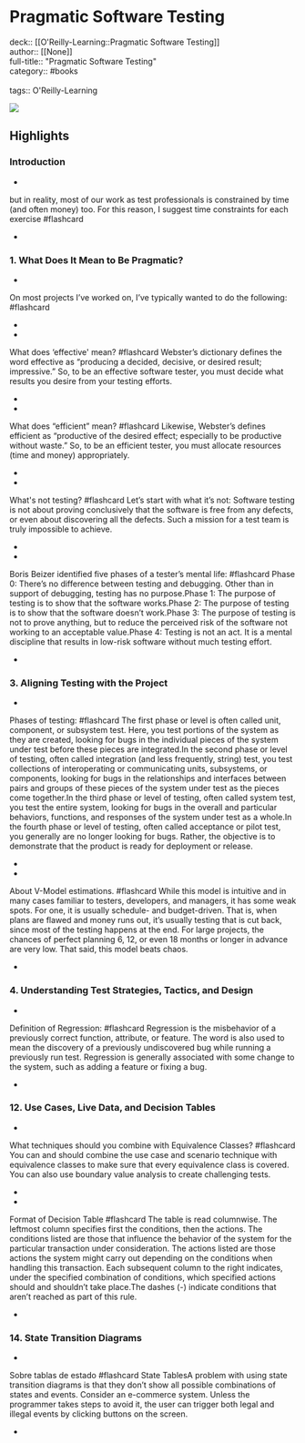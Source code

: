 # Pragmatic Software Testing

deck:: [[O'Reilly-Learning::Pragmatic Software Testing]]\
author:: [[None]]\
full-title:: "Pragmatic Software Testing"\
category:: #books\
\
tags:: O'Reilly-Learning  

![](https://learning.oreilly.com/library/view/pragmatic-software-testing/9780470127902/ibis_generated_cover_thumbnail.jpg)

## Highlights
### Introduction
- 

but in reality, most of our work as test professionals is constrained by time (and often money) too. For this reason, I suggest time constraints for each exercise #flashcard 


    
-
### 1. What Does It Mean to Be Pragmatic?
- 

On most projects I’ve worked on, I’ve typically wanted to do the following: #flashcard 


    
-
- 
 What does ‘effective' mean? #flashcard 
    Webster’s dictionary defines the word effective as “producing a decided, decisive, or desired result; impressive.” So, to be an effective software tester, you must decide what results you desire from your testing efforts.

    
-
- 
 What does “efficient” mean? #flashcard 
    Likewise, Webster’s defines efficient as “productive of the desired effect; especially to be productive without waste.” So, to be an efficient tester, you must allocate resources (time and money) appropriately.

    
-
- 
 What's not testing? #flashcard 
    Let’s start with what it’s not: Software testing is not about proving conclusively that the software is free from any defects, or even about discovering all the defects. Such a mission for a test team is truly impossible to achieve.

    
-
- 
 Boris Beizer identified five phases of a tester’s mental life: #flashcard 
    Phase 0: There’s no difference between testing and debugging. Other than in support of debugging, testing has no purpose.Phase 1: The purpose of testing is to show that the software works.Phase 2: The purpose of testing is to show that the software doesn’t work.Phase 3: The purpose of testing is not to prove anything, but to reduce the perceived risk of the software not working to an acceptable value.Phase 4: Testing is not an act. It is a mental discipline that results in low-risk software without much testing effort.

    
-
### 3. Aligning Testing with the Project
- 
 Phases of testing: #flashcard 
    The first phase or level is often called unit, component, or subsystem test. Here, you test portions of the system as they are created, looking for bugs in the individual pieces of the system under test before these pieces are integrated.In the second phase or level of testing, often called integration (and less frequently, string) test, you test collections of interoperating or communicating units, subsystems, or components, looking for bugs in the relationships and interfaces between pairs and groups of these pieces of the system under test as the pieces come together.In the third phase or level of testing, often called system test, you test the entire system, looking for bugs in the overall and particular behaviors, functions, and responses of the system under test as a whole.In the fourth phase or level of testing, often called acceptance or pilot test, you generally are no longer looking for bugs. Rather, the objective is to demonstrate that the product is ready for deployment or release.

    
-
- 
 About V-Model estimations. #flashcard 
    While this model is intuitive and in many cases familiar to testers, developers, and managers, it has some weak spots. For one, it is usually schedule- and budget-driven. That is, when plans are flawed and money runs out, it’s usually testing that is cut back, since most of the testing happens at the end. For large projects, the chances of perfect planning 6, 12, or even 18 months or longer in advance are very low. That said, this model beats chaos.

    
-
### 4. Understanding Test Strategies, Tactics, and Design
- 
 Definition of Regression: #flashcard 
    Regression is the misbehavior of a previously correct function, attribute, or feature. The word is also used to mean the discovery of a previously undiscovered bug while running a previously run test. Regression is generally associated with some change to the system, such as adding a feature or fixing a bug.

    
-
### 12. Use Cases, Live Data, and Decision Tables
- 
 What techniques should you combine with Equivalence Classes? #flashcard 
    You can and should combine the use case and scenario technique with equivalence classes to make sure that every equivalence class is covered. You can also use boundary value analysis to create challenging tests.

    
-
- 
 Format of Decision Table #flashcard 
    The table is read columnwise. The leftmost column specifies first the conditions, then the actions. The conditions listed are those that influence the behavior of the system for the particular transaction under consideration. The actions listed are those actions the system might carry out depending on the conditions when handling this transaction. Each subsequent column to the right indicates, under the specified combination of conditions, which specified actions should and shouldn’t take place.The dashes (-) indicate conditions that aren’t reached as part of this rule.

    
-
### 14. State Transition Diagrams
- 
 Sobre tablas de estado #flashcard 
    State TablesA problem with using state transition diagrams is that they don’t show all possible combinations of states and events. Consider an e-commerce system. Unless the programmer takes steps to avoid it, the user can trigger both legal and illegal events by clicking buttons on the screen.

    
-

